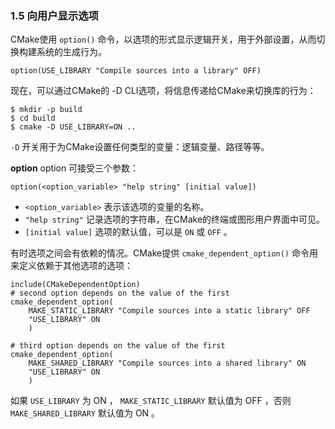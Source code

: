 ### 1.5 向用户显示选项

CMake使用 `option()` 命令，以选项的形式显示逻辑开关，用于外部设置，从而切换构建系统的生成行为。
```
option(USE_LIBRARY "Compile sources into a library" OFF)
```

现在，可以通过CMake的 -D CLI选项，将信息传递给CMake来切换库的行为：
```
$ mkdir -p build
$ cd build
$ cmake -D USE_LIBRARY=ON ..
```

`-D` 开关用于为CMake设置任何类型的变量：逻辑变量、路径等等。

**option**
option 可接受三个参数：  
```
option(<option_variable> "help string" [initial value])
```
- `<option_variable>` 表示该选项的变量的名称。
- `"help string"` 记录选项的字符串，在CMake的终端或图形用户界面中可见。
- `[initial value]` 选项的默认值，可以是 `ON` 或 `OFF` 。

有时选项之间会有依赖的情况。CMake提供 `cmake_dependent_option()` 命令用来定义依赖于其他选项的选项：
```
include(CMakeDependentOption)
# second option depends on the value of the first
cmake_dependent_option(
    MAKE_STATIC_LIBRARY "Compile sources into a static library" OFF
    "USE_LIBRARY" ON
    )

# third option depends on the value of the first
cmake_dependent_option(
    MAKE_SHARED_LIBRARY "Compile sources into a shared library" ON
    "USE_LIBRARY" ON
    )
```
如果 `USE_LIBRARY` 为 ON ， `MAKE_STATIC_LIBRARY` 默认值为 OFF ，否则 `MAKE_SHARED_LIBRARY` 默认值为 ON 。
